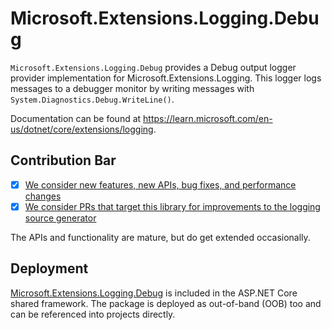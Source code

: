 # Microsoft.Extensions.Logging.Debug

`Microsoft.Extensions.Logging.Debug` provides a Debug output logger provider implementation for Microsoft.Extensions.Logging. This logger logs messages to a debugger monitor by writing messages with `System.Diagnostics.Debug.WriteLine()`.

Documentation can be found at https://learn.microsoft.com/en-us/dotnet/core/extensions/logging.

## Contribution Bar
- [x] [We consider new features, new APIs, bug fixes, and performance changes](../../libraries/README.md#primary-bar)
- [x] [We consider PRs that target this library for improvements to the logging source generator](../../libraries/README.md#secondary-bars)

The APIs and functionality are mature, but do get extended occasionally.

## Deployment
[Microsoft.Extensions.Logging.Debug](https://www.nuget.org/packages/Microsoft.Extensions.Logging.Debug) is included in the ASP.NET Core shared framework. The package is deployed as out-of-band (OOB) too and can be referenced into projects directly.